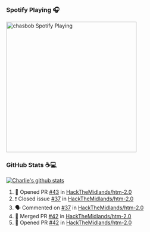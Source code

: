 ### Spotify Playing 🎧

[<img src="https://novatorem.chasbob.vercel.app/api/spotify" alt="chasbob Spotify Playing" width="350" />](https://open.spotify.com/user/charlie2026)

### GitHub Stats :coffee::computer:

[![Charlie's github stats](https://github-readme-stats-six-tau.vercel.app/api?username=chasbob&count_private=true&hide_rank=true&hide=stars&hide_title=true)](https://github.com/anuraghazra/github-readme-stats)

<!--START_SECTION:activity-->
1. 💪 Opened PR [#43](https://github.com/HackTheMidlands/htm-2.0/pull/43) in [HackTheMidlands/htm-2.0](https://github.com/HackTheMidlands/htm-2.0)
2. ❗️ Closed issue [#37](https://github.com/HackTheMidlands/htm-2.0/issues/37) in [HackTheMidlands/htm-2.0](https://github.com/HackTheMidlands/htm-2.0)
3. 🗣 Commented on [#37](https://github.com/HackTheMidlands/htm-2.0/issues/37) in [HackTheMidlands/htm-2.0](https://github.com/HackTheMidlands/htm-2.0)
4. 🎉 Merged PR [#42](https://github.com/HackTheMidlands/htm-2.0/pull/42) in [HackTheMidlands/htm-2.0](https://github.com/HackTheMidlands/htm-2.0)
5. 💪 Opened PR [#42](https://github.com/HackTheMidlands/htm-2.0/pull/42) in [HackTheMidlands/htm-2.0](https://github.com/HackTheMidlands/htm-2.0)
<!--END_SECTION:activity-->
